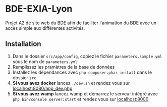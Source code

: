 # BDE-EXIA-Lyon

Projet A2 de site web du BDE afin de faciliter l'animation du BDE avec un accès simple aux différentes activités.

## Installation

1. Dans le dossier `src/app/config`, copiez le fichier `parameters.sample.yml` sous le nom de `parameters.yml`
2. Remplissez les pramètres de la base de données
3. Installez les dépendances avec `php composer.phar install` dans le dossier `src`
4. **Si vous avez docker** lancez `./dev.sh` et rendez vous sur [localhost:8080/app_dev.php](http://localhost:8080/app_dev.php)
4. **Si vous avez wamp** lancez wamp et démarrez le serveur intégré avec `php bin/console server:start` et rendez vous sur [localhost:8000](http://localhost:8000)

